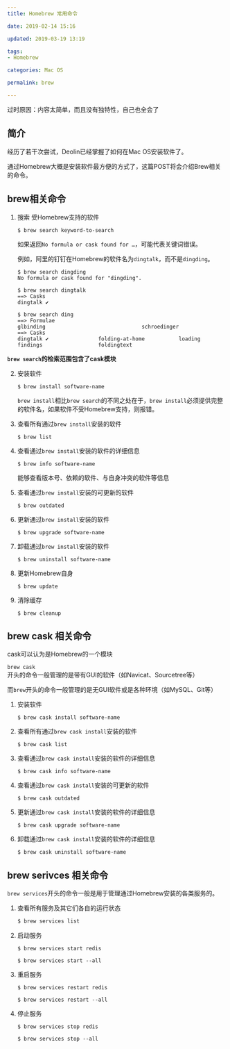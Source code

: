 ```yaml
---
title: Homebrew 常用命令

date: 2019-02-14 15:16

updated: 2019-03-19 13:19

tags:
- Homebrew

categories: Mac OS

permalink: brew

---
```


过时原因：内容太简单，而且没有独特性，自己也全会了

## 简介

经历了若干次尝试，Deolin已经掌握了如何在Mac OS安装软件了。

通过Homebrew大概是安装软件最方便的方式了，这篇POST将会介绍Brew相关的命令。



## brew相关命令

1. 搜索 受Homebrew支持的软件

   ~~~shell
   $ brew search keyword-to-search
   ~~~

   

   如果返回`No formula or cask found for …`，可能代表关键词错误。

   例如，阿里的钉钉在Homebrew的软件名为`dingtalk`，而不是`dingding`。

   ~~~shell
   $ brew search dingding
   No formula or cask found for "dingding".
   
   $ brew search dingtalk
   ==> Casks
   dingtalk ✔
   
   $ brew search ding
   ==> Formulae
   glbinding                               schroedinger
   ==> Casks
   dingtalk ✔                folding-at-home           loading
   findings                  foldingtext
   ~~~



​	**`brew search`的检索范围包含了cask模块**



2. 安装软件

   ~~~shell
   $ brew install software-name
   ~~~

   `brew install`相比`brew search`的不同之处在于，`brew install`必须提供完整的软件名，如果软件不受Homebrew支持，则报错。



3. 查看所有通过`brew install`安装的软件

   ~~~ shell
   $ brew list
   ~~~



4. 查看通过`brew install`安装的软件的详细信息

   ~~~shell
   $ brew info software-name
   ~~~

   能够查看版本号、依赖的软件、与自身冲突的软件等信息



5. 查看通过`brew install`安装的可更新的软件

   ~~~shell
   $ brew outdated
   ~~~

   

6. 更新通过`brew install`安装的软件

   ~~~shell
   $ brew upgrade software-name
   ~~~

   

7. 卸载通过`brew install`安装的软件

   ~~~shell
   $ brew uninstall software-name
   ~~~



8. 更新Homebrew自身

   ~~~shell
   $ brew update
   ~~~



9. 清除缓存

   ~~~shell
   $ brew cleanup
   ~~~

   

## brew cask 相关命令

cask可以认为是Homebrew的一个模块

`brew cask`开头的命令一般管理的是带有GUI的软件（如Navicat、Sourcetree等）

而`brew`开头的命令一般管理的是无GUI软件或是各种环境（如MySQL、Git等）



1. 安装软件

   ~~~
   $ brew cask install software-name
   ~~~



2. 查看所有通过`brew cask install`安装的软件

   ~~~shell
   $ brew cask list
   ~~~



3. 查看通过`brew cask install`安装的软件的详细信息

   ~~~shell
   $ brew cask info software-name
   ~~~




4. 查看通过`brew cask install`安装的可更新的软件

   ~~~shell
   $ brew cask outdated
   ~~~

   

5. 更新通过`brew cask install`安装的软件的详细信息

   ~~~shell
   $ brew cask upgrade software-name
   ~~~

   

6. 卸载通过`brew cask install`安装的软件的详细信息

   ~~~shell
   $ brew cask uninstall software-name
   ~~~



## brew serivces 相关命令

`brew services`开头的命令一般是用于管理通过Homebrew安装的各类服务的。

1. 查看所有服务及其它们各自的运行状态

   ~~~sh
   $ brew services list
   ~~~



2. 启动服务

   ~~~shell
   $ brew services start redis
   ~~~

   ~~~shell
   $ brew services start --all
   ~~~

   

3. 重启服务

   ~~~shell
   $ brew services restart redis
   ~~~

   ~~~shell
   $ brew services restart --all
   ~~~

   

4. 停止服务

   ~~~shell
   $ brew services stop redis
   ~~~

   ~~~shell
   $ brew services stop --all
   ~~~

   

